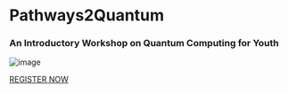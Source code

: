 # Pathways2Quantum
### An Introductory Workshop on Quantum Computing for Youth

![image](https://user-images.githubusercontent.com/26526271/135924174-384e4c09-8b67-4ba1-a3ea-071d0d93709c.png)

[REGISTER NOW](https://bit.ly/3ifwhlG)
